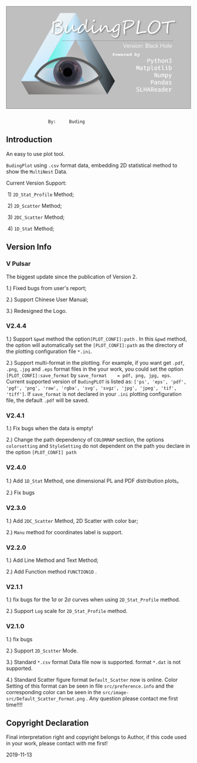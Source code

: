 # ![](src/image-src/BPicon.png)

					By: 	Buding

## Introduction 
An easy to use plot tool. 

`BudingPlot` using `.csv` format data, embedding 2D statistical method to show the `MultiNest` Data. 

Current Version Support:

​	1)	`2D_Stat_Profile` Method; 

​	2)	`2D_Scatter` Method; 

​	3)	`2DC_Scatter` Method;

​	4)	`1D_Stat` Method;

## Version Info

### V Pulsar

The biggest update since the publication of Version 2. 

1.)	Fixed bugs from user's report;

2.)	Support Chinese User Manual;

3.)	Redesigned the Logo.

### V2.4.4

1.)	Support `&pwd` method the option`[PLOT_CONFI]:path` . In this `&pwd` method, the option will automatically set the `[PLOT_CONFI]:path` as the directory of the plotting configuration file `*.ini`.

2.)	Support multi-format in the plotting. For example, if you want get `.pdf`, `.png`, `.jpg` and `.eps` format files in the your work, you could set the option `[PLOT_CONFI]:save_format`  by 
`save_format	= pdf, png, jpg, eps`.
Current supported version of `BudingPLOT` is listed as:
`['ps', 'eps', 'pdf', 'pgf', 'png', 'raw', 'rgba', 'svg', 'svgz', 'jpg', 'jpeg', 'tif', 'tiff']`.
If `save_format` is not declared in your `.ini` plotting configuration file, the default `.pdf` will be saved.

### V2.4.1

1.)	Fix bugs when the data is empty!

2.)	Change the path dependency of `COLORMAP` section, the options `colorsetting` and `StyleSetting` do not dependent on the path you declare in the option `[PLOT_CONFI] path`

### V2.4.0
1.)	Add `1D_Stat` Method, one dimensional PL and PDF distribution plots。

2.)	Fix bugs

### V2.3.0
1.)	Add `2DC_Scatter` Method, 2D Scatter with color bar;

2.)	`Manu` method for coordinates label is support.

### V2.2.0
1.)	Add Line Method and Text Method;

2.)	Add Function method `FUNCTION1D` . 	

### V2.1.1
1.)	fix bugs for the $1\sigma$ or $2\sigma$ curves when using `2D_Stat_Profile` method.

2.)	Support `Log` scale for `2D_Stat_Profile` method. 

### V2.1.0
1.)	fix bugs

2.)	Support `2D_Scstter` Mode. 

3.)	Standard `*.csv` format Data file now is supported.  format `*.dat` is not supported. 

4.)	Standard Scatter figure format `Default_Scatter` now is online. Color Setting of this format can be seen in file `src/preference.info` and the corresponding color can be seen in the `src/image-src/Default_Scatter_Format.png` . Any question please contact me first time!!!!

## Copyright Declaration 
Final interpretation right and copyright belongs to Author, if this code used in your work, please contact with me first!

2019-11-13

